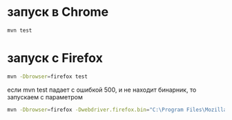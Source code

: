 # запуск в Chrome

```bash
mvn test
```

# запуск с Firefox

```bash
mvn -Dbrowser=firefox test
```

если mvn test падает с ошибкой 500, и не находит бинарник, то запускаем с параметром

```bash
mvn -Dbrowser=firefox -Dwebdriver.firefox.bin="C:\Program Files\Mozilla Firefox\firefox.exe" test
```
